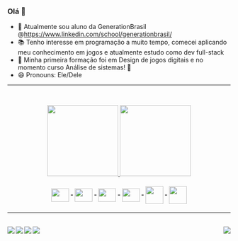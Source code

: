 

### Olá 👋


- 🌱 Atualmente sou aluno da GenerationBrasil @https://www.linkedin.com/school/generationbrasil/
- 📚 Tenho interesse em programação a muito tempo, comecei aplicando meu conhecimento em jogos e atualmente estudo como dev full-stack
- 🎒 Minha primeira formação foi em Design de jogos digitais e no momento curso Análise de sistemas! 🚀
- 😄 Pronouns: Ele/Dele

<hr>
     &nbsp;   &nbsp;   &nbsp;   &nbsp;   &nbsp;   &nbsp;
  </hr>
    <p align="center">
    <a href="https://github.com/novaavos">
    <img height="160em" src="https://github-readme-stats.vercel.app/api?username=novaavos&show_icons=true&theme=material-palenight&include_all_commits=true&count_private=true&text_color=f0f2f5"/>
    <img height="160em" src="https://github-readme-stats.vercel.app/api/top-langs/?username=novaavos&layout=compact&langs_count=16&theme=material-palenight&text_color=f0f2f5"/>
    </a></p>
<h4 align="center">
  <img align="center" height="30" width="40" src="https://cdn.jsdelivr.net/gh/devicons/devicon/icons/javascript/javascript-original.svg"> - 
  <img align="center" height="30" width="40" src="https://cdn.jsdelivr.net/gh/devicons/devicon/icons/java/java-original.svg"> - 
  <img align="center" height="30" width="40" src="https://cdn.jsdelivr.net/gh/devicons/devicon/icons/csharp/csharp-original.svg"> - 
  <img align="center" height="30" width="40" src="https://cdn.jsdelivr.net/gh/devicons/devicon/icons/xd/xd-plain.svg"> - 
  <img align="center" width="40" src="https://cdn.jsdelivr.net/gh/devicons/devicon/icons/docker/docker-plain-wordmark.svg"> -
  <img align="center" width="40" src="https://cdn.jsdelivr.net/gh/devicons/devicon/icons/react/react-original-wordmark.svg"> 
<h4/>
  <hr>
     &nbsp;   &nbsp;   &nbsp;   &nbsp;   &nbsp;   &nbsp;
  </hr>
<br>
 <div>
   <a href="https://www.linkedin.com/in/gustavo-martins-727a1ab3/" target="_blank" rel="noopener noreferrer">
     <img align="left" src="https://img.shields.io/badge/LinkedIn-0077B5?style=for-the-badge&logo=linkedin&logoColor=white"/>
   </a>
   <a href="https://wa.me/+5519992667795" target="_blank" rel="noopener noreferrer">
     <img align="left" src="https://img.shields.io/badge/WhatsApp-25D366?style=for-the-badge&logo=whatsapp&logoColor=white"/>
   </a>   
   <a href="mailto:avosjogos@gmail.com?subject=Olá%20Gustavo!" target="_blank" rel="noopener noreferrer">
     <img align="left" src="https://img.shields.io/badge/Gmail-D14836?style=for-the-badge&logo=gmail&logoColor=white"/>
   </a>
   <a href="https://discordapp.com/users/483395928938512384" target="_blank" rel="noopener noreferrer">
     <img align="left" src="https://img.shields.io/badge/Discord-7289DA?style=for-the-badge&logo=discord&logoColor=white"/>
   </a> 
   <img align="right" src="https://cdn.betterttv.net/emote/60d09e6a8ed8b373e42174b7/2x"/>
 </div>
<br>

